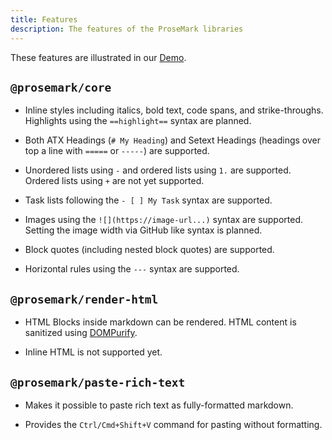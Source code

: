 ```yaml
---
title: Features
description: The features of the ProseMark libraries
---
```


These features are illustrated in our [Demo](/demo).

## `@prosemark/core`

- Inline styles including italics, bold text, code spans, and strike-throughs. Highlights using the `==highlight==` syntax are planned.

- Both ATX Headings (`# My Heading`) and Setext Headings (headings over top a line with `=====` or `-----`) are supported.

- Unordered lists using `-` and ordered lists using `1.` are supported. Ordered lists using `+` are not yet supported.

- Task lists following the `- [ ] My Task` syntax are supported.

- Images using the `![](https://image-url...)` syntax are supported. Setting the image width via GitHub like syntax is planned.

- Block quotes (including nested block quotes) are supported.

- Horizontal rules using the `---` syntax are supported.

## `@prosemark/render-html`

- HTML Blocks inside markdown can be rendered. HTML content is sanitized using [DOMPurify](https://github.com/cure53/DOMPurify).

- Inline HTML is not supported yet.

## `@prosemark/paste-rich-text`

- Makes it possible to paste rich text as fully-formatted markdown.

- Provides the `Ctrl/Cmd+Shift+V` command for pasting without formatting.
